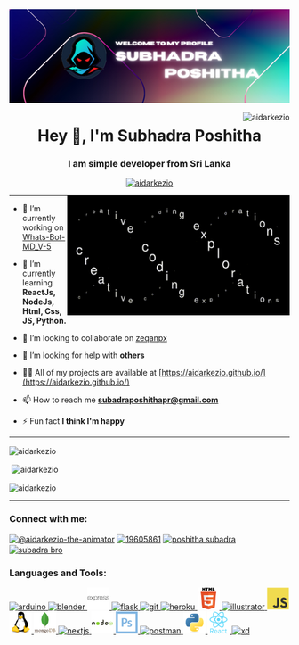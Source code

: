 <div align="center"><img class="MasterHead" width="700" src="https://raw.githubusercontent.com/AiDarkEzio/AiDarkEzio/main/img/matt%20zhang.png" alt="aidarkezio" /></div>

<p> <img align="right" src="https://komarev.com/ghpvc/?username=aidarkezio&label=Profile%20views&color=0e75b6&style=flat" alt="aidarkezio" /> </p>

<h1 align="center">Hey 👋, I'm Subhadra Poshitha</h1>
<h3 align="center">I am simple developer from Sri Lanka</h3>

<p align="center"> <a href="https://github.com/ryo-ma/github-profile-trophy"><img src="https://github-profile-trophy.vercel.app/?username=aidarkezio&theme=onedark&no-bg=true&no-frame=false&column=-1&margin-w=15" alt="aidarkezio" /></a> </p>

<p><img align="right" alt="Coding" width="400" src="https://raw.githubusercontent.com/AiDarkEzio/AiDarkEzio/main/img/ezgif.com-gif-maker.gif" alt="aidarkezio" /></p>

<hr>

- 🔭 I’m currently working on [Whats-Bot-MD_V-5](https://github.com/AiDarkEzio/Whats-Bot-MD_V-5)

- 🌱 I’m currently learning **ReactJs, NodeJs, Html, Css, JS, Python.**

- 👯 I’m looking to collaborate on [zeqanpx](https://github.com/zeqanpx)

- 🤝 I’m looking for help with **others**

- 👨‍💻 All of my projects are available at [https://aidarkezio.github.io/](https://aidarkezio.github.io/)

- 📫 How to reach me **subadraposhithapr@gmail.com**

- ⚡ Fun fact **I think I'm happy**

<hr>

<p alien="center"><img align="center" src="https://github-readme-stats.vercel.app/api/top-langs?username=aidarkezio&show_icons=true&locale=en&layout=compact&theme=midnight-purple" alt="aidarkezio" /></p>

<p alien="center">&nbsp;<img align="center" src="https://github-readme-stats.vercel.app/api?username=aidarkezio&show_icons=true&locale=en&theme=midnight-purple" alt="aidarkezio" /></p>

<p alien="center"><img align="center" src="https://github-readme-streak-stats.herokuapp.com/?user=aidarkezio&theme=midnight-purple" alt="aidarkezio" /></p>

<hr>

<h3 align="left">Connect with me:</h3>
<p align="left">
<a href="https://codepen.io/aidarkezio-the-animator" target="blank"><img align="center" src="https://raw.githubusercontent.com/rahuldkjain/github-profile-readme-generator/master/src/images/icons/Social/codepen.svg" alt="@aidarkezio-the-animator" height="30" width="40" /></a>
<a href="https://stackoverflow.com/users/19605861" target="blank"><img align="center" src="https://raw.githubusercontent.com/rahuldkjain/github-profile-readme-generator/master/src/images/icons/Social/stack-overflow.svg" alt="19605861" height="30" width="40" /></a>
<a href="https://fb.com/poshitha subadra" target="blank"><img align="center" src="https://raw.githubusercontent.com/rahuldkjain/github-profile-readme-generator/master/src/images/icons/Social/facebook.svg" alt="poshitha subadra" height="30" width="40" /></a>
<a href="https://www.youtube.com/channel/UCeDeaDD8dpdMT2gO3VHY1JQ" target="blank"><img align="center" src="https://raw.githubusercontent.com/rahuldkjain/github-profile-readme-generator/master/src/images/icons/Social/youtube.svg" alt="subadra bro" height="30" width="40" /></a>
</p>

<h3 align="left">Languages and Tools:</h3>
<p align="left"> <a href="https://www.arduino.cc/" target="_blank" rel="noreferrer"> <img src="https://cdn.worldvectorlogo.com/logos/arduino-1.svg" alt="arduino" width="40" height="40"/> </a> <a href="https://www.blender.org/" target="_blank" rel="noreferrer"> <img src="https://download.blender.org/branding/community/blender_community_badge_white.svg" alt="blender" width="40" height="40"/> </a> <a href="https://expressjs.com" target="_blank" rel="noreferrer"> <img src="https://raw.githubusercontent.com/devicons/devicon/master/icons/express/express-original-wordmark.svg" alt="express" width="40" height="40"/> </a> <a href="https://flask.palletsprojects.com/" target="_blank" rel="noreferrer"> <img src="https://www.vectorlogo.zone/logos/pocoo_flask/pocoo_flask-icon.svg" alt="flask" width="40" height="40"/> </a> <a href="https://git-scm.com/" target="_blank" rel="noreferrer"> <img src="https://www.vectorlogo.zone/logos/git-scm/git-scm-icon.svg" alt="git" width="40" height="40"/> </a> <a href="https://heroku.com" target="_blank" rel="noreferrer"> <img src="https://www.vectorlogo.zone/logos/heroku/heroku-icon.svg" alt="heroku" width="40" height="40"/> </a> <a href="https://www.w3.org/html/" target="_blank" rel="noreferrer"> <img src="https://raw.githubusercontent.com/devicons/devicon/master/icons/html5/html5-original-wordmark.svg" alt="html5" width="40" height="40"/> </a> <a href="https://www.adobe.com/in/products/illustrator.html" target="_blank" rel="noreferrer"> <img src="https://www.vectorlogo.zone/logos/adobe_illustrator/adobe_illustrator-icon.svg" alt="illustrator" width="40" height="40"/> </a> <a href="https://developer.mozilla.org/en-US/docs/Web/JavaScript" target="_blank" rel="noreferrer"> <img src="https://raw.githubusercontent.com/devicons/devicon/master/icons/javascript/javascript-original.svg" alt="javascript" width="40" height="40"/> </a> <a href="https://www.linux.org/" target="_blank" rel="noreferrer"> <img src="https://raw.githubusercontent.com/devicons/devicon/master/icons/linux/linux-original.svg" alt="linux" width="40" height="40"/> </a> <a href="https://www.mongodb.com/" target="_blank" rel="noreferrer"> <img src="https://raw.githubusercontent.com/devicons/devicon/master/icons/mongodb/mongodb-original-wordmark.svg" alt="mongodb" width="40" height="40"/> </a> <a href="https://nextjs.org/" target="_blank" rel="noreferrer"> <img src="https://cdn.worldvectorlogo.com/logos/nextjs-2.svg" alt="nextjs" width="40" height="40"/> </a> <a href="https://nodejs.org" target="_blank" rel="noreferrer"> <img src="https://raw.githubusercontent.com/devicons/devicon/master/icons/nodejs/nodejs-original-wordmark.svg" alt="nodejs" width="40" height="40"/> </a> <a href="https://www.photoshop.com/en" target="_blank" rel="noreferrer"> <img src="https://raw.githubusercontent.com/devicons/devicon/master/icons/photoshop/photoshop-line.svg" alt="photoshop" width="40" height="40"/> </a> <a href="https://postman.com" target="_blank" rel="noreferrer"> <img src="https://www.vectorlogo.zone/logos/getpostman/getpostman-icon.svg" alt="postman" width="40" height="40"/> </a> <a href="https://www.python.org" target="_blank" rel="noreferrer"> <img src="https://raw.githubusercontent.com/devicons/devicon/master/icons/python/python-original.svg" alt="python" width="40" height="40"/> </a> <a href="https://reactjs.org/" target="_blank" rel="noreferrer"> <img src="https://raw.githubusercontent.com/devicons/devicon/master/icons/react/react-original-wordmark.svg" alt="react" width="40" height="40"/> </a> <a href="https://www.adobe.com/products/xd.html" target="_blank" rel="noreferrer"> <img src="https://cdn.worldvectorlogo.com/logos/adobe-xd.svg" alt="xd" width="40" height="40"/> </a> </p>
